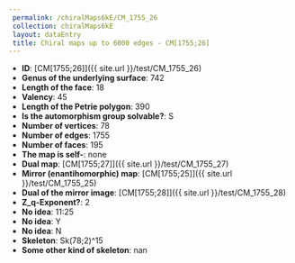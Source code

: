 ```yaml
--- 
 permalink: /chiralMaps6kE/CM_1755_26 
 collection: chiralMaps6kE
 layout: dataEntry
 title: Chiral maps up to 6000 edges - CM[1755;26]
---
```


- **ID**: [CM[1755;26]]({{ site.url }}/test/CM_1755_26)
- **Genus of the underlying surface**: 742
- **Length of the face**: 18
- **Valency**: 45
- **Length of the Petrie polygon**: 390
- **Is the automorphism group solvable?**: S
- **Number of vertices**: 78
- **Number of edges**: 1755
- **Number of faces**: 195
- **The map is self-**: none
- **Dual map**: [CM[1755;27]]({{ site.url }}/test/CM_1755_27)
- **Mirror (enantihomorphic) map**: [CM[1755;25]]({{ site.url }}/test/CM_1755_25)
- **Dual of the mirror image**: [CM[1755;28]]({{ site.url }}/test/CM_1755_28)
- **Z_q-Exponent?**: 2
- **No idea**:  11:25
- **No idea**: Y
- **No idea**: N
- **Skeleton**: Sk(78;2)^15
- **Some other kind of skeleton**: nan
